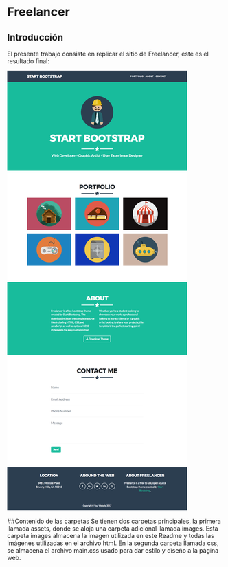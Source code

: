 # Freelancer #

## Introducción
El presente trabajo consiste en replicar el sitio de Freelancer, este es el resultado final:

![freelancer](assets/images/fullpage.png "titulo")

##Contenido de las carpetas
Se tienen dos carpetas principales, la primera llamada assets, donde se aloja una carpeta adicional llamada images. Esta carpeta images almacena la imagen utilizada en este Readme y todas las imágenes utilizadas en el archivo html. En la segunda carpeta llamada css, se almacena el archivo main.css usado para dar estilo y diseño a la página web.